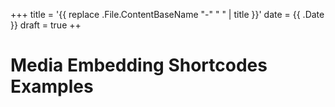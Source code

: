 +++
title = '{{ replace .File.ContentBaseName "-" " " | title }}'
date = {{ .Date }}
draft = true
++

# Media Embedding Shortcodes Examples
<!--
Embed a video:
{{< video src="/videos/foo.mp4" type="video/mp4" width="640" height="360" caption="Optional caption" >}}

Embed an audio clip:
{{< audio src="/audio/foo.mp3" type="audio/mpeg" caption="Optional caption" >}}

Embed an iframe:
{{< iframe src="/path/to/page" allowfullscreen="true" >}}
-->
